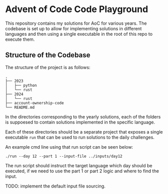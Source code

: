 # Advent of Code Code Playground

This repository contains my solutions for AoC for various years. The codebase
is set up to allow for implementing solutions in different languages and then
using a single executable in the root of this repo to execute them.

## Structure of the Codebase

The structure of the project is as follows:
```
.
├── 2023
│   ├── python
│   └── rust
├── 2024
│   └── rust
├── account-ownership-code
└── README.md

```
In the directories corresponding to the yearly solutions, each of the folders
is suppoesed to contain solutions implemented in the specific language.

Each of these directories should be a separate project that exposes a single
executable `run` that can be used to run solutions to the daily challenges.

An example cmd line using that run script can be seen below:
```shell
./run --day 12 --part 1 --input-file ../inputs/day12
```

The run script should instruct the target language which day should be executed,
if we need to use the part 1 or part 2 logic and where to find the input.

TODO: implement the default input file sourcing.



